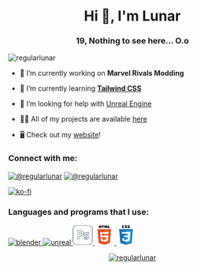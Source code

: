 <h1 align="center">Hi 👋, I'm Lunar</h1>
<h3 align="center">19, Nothing to see here... O.o </h3>

<p align="left"> <img src="https://komarev.com/ghpvc/?username=regularlunar&label=Profile%20views&color=0e75b6&style=flat" alt="regularlunar" /> </p>


- 🔭 I’m currently working on **Marvel Rivals Modding**

- 🌱 I’m currently learning **[Tailwind CSS](https://tailwindcss.com)**

- 🤝 I’m looking for help with [Unreal Engine](https://www.unrealengine.com/en-US)

- 👨‍💻 All of my projects are available [here](https://github.com/RegularLunar?tab=repositories)

- 🖥️ Check out my [website](https://regularlunar.pages.dev)!

<h3 align="left">Connect with me:</h3>
<p align="left">
<!-- Youtube -->
<a href="https://www.youtube.com/@regularlunar" target="blank"><img align="center" src="https://raw.githubusercontent.com/rahuldkjain/github-profile-readme-generator/master/src/images/icons/Social/youtube.svg" alt="@regularlunar" height="40" width="40" /></a>
<!-- Discord -->
<a href="https://discord.gg/mFAxKpT457" target="blank"><img align="center" src="https://www.svgrepo.com/show/353655/discord-icon.svg" alt="@regularlunar" height="40" width="40" />
</p>

[![ko-fi](https://ko-fi.com/img/githubbutton_sm.svg)](https://ko-fi.com/Z8Z5TRISN)

<h3 align="left">Languages and programs that I use:</h3>
<p align="left"> 
<!-- Blender -->
<a href="https://www.blender.org/" target="_blank" rel="noreferrer"> <img src="https://download.blender.org/branding/community/blender_community_badge_white.svg" alt="blender" width="40" height="40"/> </a>
<!-- Unreal Engine -->
<a href="https://unrealengine.com/" target="_blank" rel="noreferrer"> <img src="https://raw.githubusercontent.com/kenangundogan/fontisto/036b7eca71aab1bef8e6a0518f7329f13ed62f6b/icons/svg/brand/unreal-engine.svg" alt="unreal" width="40" height="40"/> </a>
<!-- Photoshop -->
<a href="https://www.photoshop.com/en" target="_blank" rel="noreferrer"> <img src="https://raw.githubusercontent.com/devicons/devicon/master/icons/photoshop/photoshop-line.svg" alt="photoshop" width="40" height="40"/> </a>
<!-- HTML -->
<a href="https://www.w3.org/html/" target="_blank" rel="noreferrer"> <img src="https://raw.githubusercontent.com/devicons/devicon/master/icons/html5/html5-original-wordmark.svg" alt="html5" width="40" height="40"/> </a>
<!-- CSS -->
<a href="https://www.w3schools.com/css/" target="_blank" rel="noreferrer"> <img src="https://raw.githubusercontent.com/devicons/devicon/master/icons/css3/css3-original-wordmark.svg" alt="css3" width="40" height="40"/> </a>
</p>

<p align="center"> <a href="https://github.com/ryo-ma/github-profile-trophy"><img src="https://github-profile-trophy.vercel.app/?username=regularlunar&theme=onedark" alt="regularlunar" /></a> </p>
